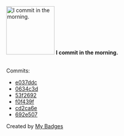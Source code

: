 <img src="https://my-badges.github.io/my-badges/morning-commits.png" alt="I commit in the morning." title="I commit in the morning." width="128">
<strong>I commit in the morning.</strong>
<br><br>

Commits:

- <a href="https://github.com/HorebZ/HorebZ/commit/e037ddccdbe7dff0151bd8e3e0548906535644c3">e037ddc</a>
- <a href="https://github.com/HorebZ/HorebZ/commit/0634c3d33d0a242c6b9347b119b875842dec1b9c">0634c3d</a>
- <a href="https://github.com/HorebZ/HorebZ/commit/53f269240898eba56254607addb6fb9b1fc7f3ce">53f2692</a>
- <a href="https://github.com/HorebZ/HorebZ/commit/f0f439f455aab18cad678ec3fd3bda6cfbbd4a0b">f0f439f</a>
- <a href="https://github.com/HorebZ/HorebZ/commit/cd2ca6e469b44ddcfc00f90daaf0713a44fb6e5d">cd2ca6e</a>
- <a href="https://github.com/HorebZ/HorebZ/commit/692e5076c413409fd23a033b274e9adc31c68b17">692e507</a>


Created by <a href="https://github.com/my-badges/my-badges">My Badges</a>